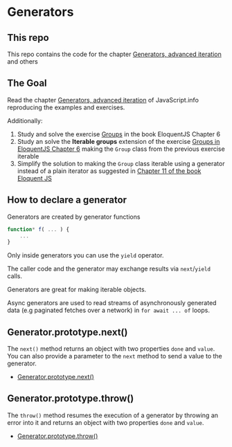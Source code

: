 # Generators

## This repo

This repo contains the code for the chapter [Generators, advanced iteration](https://javascript.info/generators-iterators) and others


## The Goal

Read the chapter [Generators, advanced iteration](https://javascript.info/generators-iterators) of JavaScript.info reproducing the examples and exercises.

Additionally:

1. Study and solve the exercise [Groups](https://eloquentjavascript.net/06_object.html#group_iterator) in the book EloquentJS Chapter 6
2. Study an solve the **Iterable groups** extension of the exercise [Groups in EloquentJS Chapter 6](https://eloquentjavascript.net/06_object.html#group_iterator) making the `Group` class from the previous exercise iterable
3. Simplify the solution to making the `Group` class iterable using a generator instead of a plain iterator as suggested in [Chapter 11 of the book Eloquent JS](https://eloquentjavascript.net/11_async.html#h_o+cFzGGhnz)

## How to declare a generator

Generators are created by generator functions 

```js
function* f( ... ) {
    ...
}
```

Only inside generators you can use the `yield` operator.

The caller code and the generator may exchange results via `next`/`yield` calls.

Generators are great for making iterable objects.

Async generators are used to read streams of asynchronously generated data (e.g paginated fetches over a network) in `for await ... of` loops.

## Generator.prototype.next()

The `next()` method returns an object with two properties `done` and `value`. You can also provide a parameter to the `next` method to send a value to the generator.

* [Generator.prototype.next()](https://developer.mozilla.org/en-US/docs/Web/JavaScript/Reference/Global_Objects/Generator/next)

## Generator.prototype.throw()

The `throw()` method resumes the execution of a generator by throwing an error into it and returns an object with two properties `done` and `value`.

* [Generator.prototype.throw()](https://developer.mozilla.org/en-US/docs/Web/JavaScript/Reference/Global_Objects/Generator/throw)
